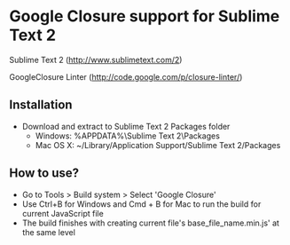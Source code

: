 Google Closure support for Sublime Text 2
========================

Sublime Text 2 (http://www.sublimetext.com/2)

GoogleClosure Linter (http://code.google.com/p/closure-linter/)

Installation
-------------
- Download and extract to Sublime Text 2 Packages folder
    - Windows:  %APPDATA%\Sublime Text 2\Packages
    - Mac OS X: ~/Library/Application Support/Sublime Text 2/Packages

How to use?
-------------
- Go to Tools > Build system > Select 'Google Closure'
- Use Ctrl+B for Windows and Cmd + B for Mac to run the build for current JavaScript file
- The build finishes with creating current file's base_file_name.min.js' at the same level